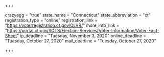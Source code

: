 +++

crazyegg = "true"
state_name = "Connecticut"
state_abbreviation = "ct"
registration_type = "online"
registration_link = "https://voterregistration.ct.gov/OLVR/"
more_info_link = "https://portal.ct.gov/SOTS/Election-Services/Voter-Information/Voter-Fact-Sheet"
ip_deadline = "Tuesday, November 3, 2020"
online_deadline = "Tuesday, October 27, 2020"
mail_deadline = "Tuesday, October 27, 2020"

+++